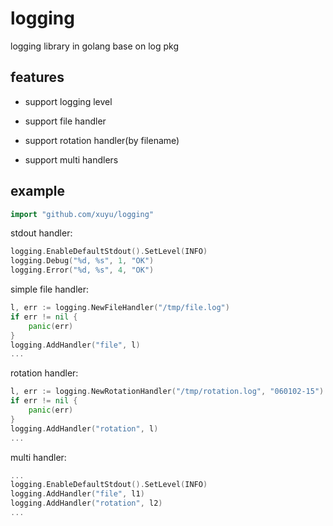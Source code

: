 logging
=======

logging library in golang base on log pkg


features
--------

* support logging level

* support file handler

* support rotation handler(by filename)

* support multi handlers


example
-------

```go
import "github.com/xuyu/logging"
```

stdout handler:

```go
logging.EnableDefaultStdout().SetLevel(INFO)
logging.Debug("%d, %s", 1, "OK")
logging.Error("%d, %s", 4, "OK")
```

simple file handler:

```go
l, err := logging.NewFileHandler("/tmp/file.log")
if err != nil {
	panic(err)
}
logging.AddHandler("file", l)
...
```

rotation handler:

```go
l, err := logging.NewRotationHandler("/tmp/rotation.log", "060102-15")
if err != nil {
	panic(err)
}
logging.AddHandler("rotation", l)
...
```

multi handler:

```go
...
logging.EnableDefaultStdout().SetLevel(INFO)
logging.AddHandler("file", l1)
logging.AddHandler("rotation", l2)
...
```